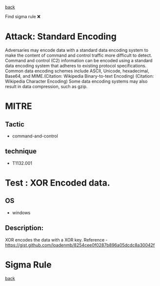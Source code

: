 
[back](../index.md)

Find sigma rule :x: 

# Attack: Standard Encoding 

Adversaries may encode data with a standard data encoding system to make the content of command and control traffic more difficult to detect. Command and control (C2) information can be encoded using a standard data encoding system that adheres to existing protocol specifications. Common data encoding schemes include ASCII, Unicode, hexadecimal, Base64, and MIME.(Citation: Wikipedia Binary-to-text Encoding) (Citation: Wikipedia Character Encoding) Some data encoding systems may also result in data compression, such as gzip.

# MITRE
## Tactic
  - command-and-control


## technique
  - T1132.001


# Test : XOR Encoded data.
## OS
  - windows


## Description:
XOR encodes the data with a XOR key.
Reference - https://gist.github.com/loadenmb/8254cee0f0287b896a05dcdc8a30042f


# Sigma Rule


[back](../index.md)
